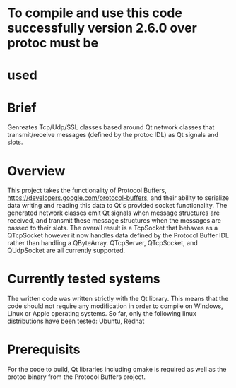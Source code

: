 # To compile and use this code successfully version 2.6.0 over protoc must be
# used

# Brief
Genreates Tcp/Udp/SSL classes based around Qt network classes that
transmit/receive messages (defined by the protoc IDL) as Qt signals and slots.

# Overview
This project takes the functionality of Protocol Buffers,
https://developers.google.com/protocol-buffers, and their ability to serialize
data writing and reading this data to Qt's provided socket functionality. The
generated network classes emit Qt signals when message structures are received,
and transmit these message structures when the messages are passed to their
slots. The overall result is a TcpSocket that behaves as a QTcpSocket however it
now handles data defined by the Protocol Buffer IDL rather than handling a
QByteArray. QTcpServer, QTcpSocket, and QUdpSocket are all currently supported.

# Currently tested systems
The written code was written strictly with the Qt library. This means that the
code should not require any modification in order to compile on Windows, Linux
or Apple operating systems. So far, only the following linux distributions have
been tested: Ubuntu, Redhat

# Prerequisits
For the code to build, Qt libraries including qmake is required as well as the
protoc binary from the Protocol Buffers project.
